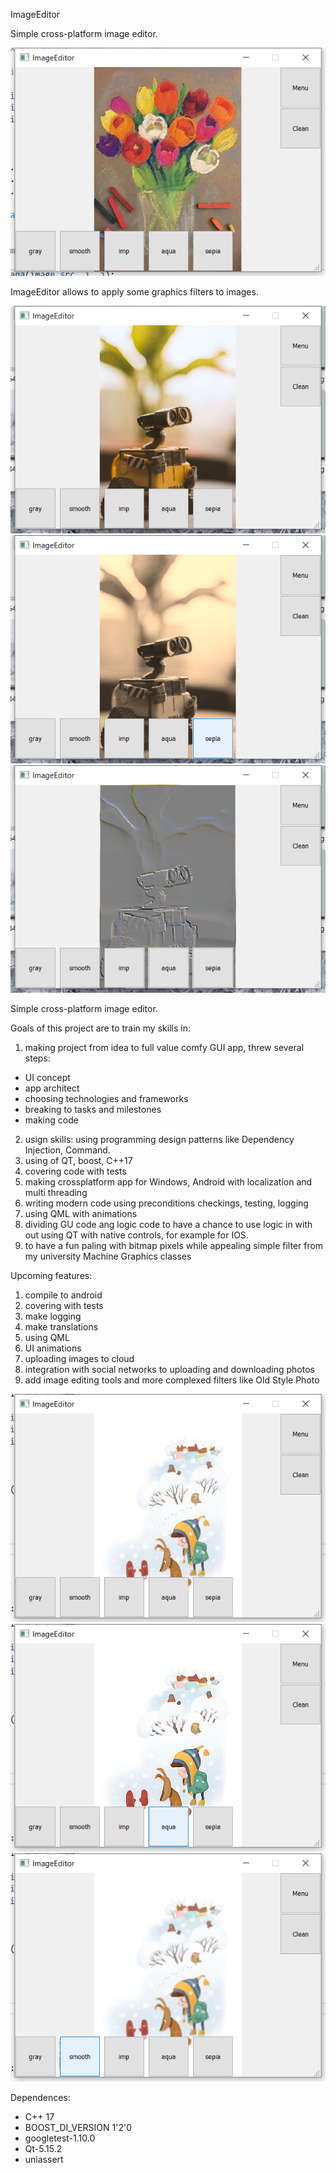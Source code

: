 ImageEditor

Simple cross-platform image editor. 

![App main window](Images/flowers_aqua.png)

ImageEditor allows to apply some graphics filters to images.

![WALL.E](Images/WALL.E.png) ![Sepia](Images/WALL.E_sepia.png) ![Impression](Images/WALL.E_imp.png)

Simple cross-platform image editor. 

Goals of this project are to train my skills in:

1. making project from idea to full value comfy GUI app, threw several steps: 
- UI concept 
- app architect
- choosing technologies and frameworks
- breaking to tasks and milestones
- making code
2. usign skills: using programming design patterns like Dependency Injection, Command.
3. using of QT, boost, C++17
4. covering code with tests
5. making crossplatform app for Windows, Android with localization and multi threading
6. writing modern code using preconditions checkings, testing, logging
7. using QML with animations
8. dividing GU code ang logic code to have a chance to use logic in with out using QT with native controls, for example for IOS.
9. to have a fun paling with bitmap pixels while appealing simple filter from my university Machine Graphics classes

Upcoming features:
1. compile to android
2. covering with tests
3. make logging
4. make translations
5. using QML
6. UI animations
7. uploading images to cloud
8. integration with social networks to uploading and downloading photos
9. add image editing tools and more complexed filters like Old Style Photo

![Kids](Images/kids1.png) ![Aqua](Images/kids_aqua.png)  ![Smooth](Images/kids_smooth.png) 

Dependences:
- C++ 17 
- BOOST_DI_VERSION 1'2'0 
- googletest-1.10.0 
- Qt-5.15.2 
- uniassert 
